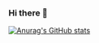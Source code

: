 ### Hi there 👋


[![Anurag's GitHub stats](https://github-readme-stats.vercel.app/api?username=ZroC00l)](https://github.com/anuraghazra/github-readme-stats)



